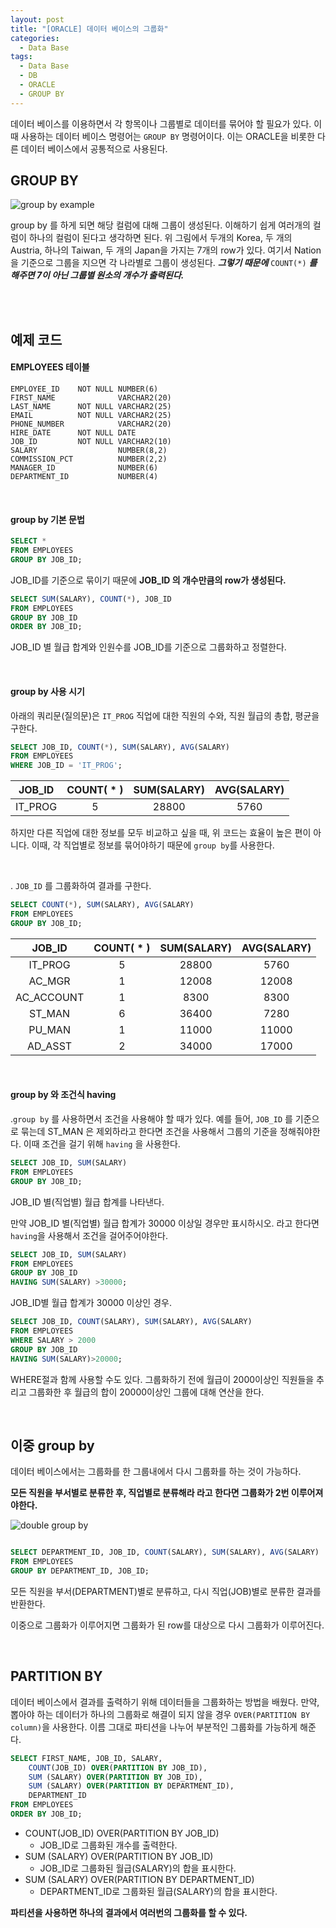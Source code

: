 ```yaml
---
layout: post
title: "[ORACLE] 데이터 베이스의 그룹화"
categories:
  - Data Base
tags:
  - Data Base
  - DB
  - ORACLE
  - GROUP BY
---
```





데이터 베이스를 이용하면서 각 항목이나 그룹별로 데이터를 묶어야 할 필요가 있다.
이때 사용하는 데이터 베이스 명령어는 ```GROUP BY``` 명령어이다.
이는 ORACLE을 비롯한 다른 데이터 베이스에서 공통적으로 사용된다.





## GROUP BY
![group by example](https://i.imgur.com/nZN0a1d.png)

 group by 를 하게 되면 해당 컬럼에 대해 그룹이 생성된다.
 이해하기 쉽게 여러개의 컬럼이 하나의 컬럼이 된다고 생각하면 된다. 위 그림에서 두개의 Korea, 두 개의 Austria, 하나의 Taiwan, 두 개의 Japan을 가지는 7개의 row가 있다.
 여기서 Nation 을 기준으로 그룹을 지으면 각 나라별로 그룹이 생성된다.
 ***그렇기 때문에*** ```COUNT(*)``` ***를 해주면 7이 아닌 그룹별 원소의 개수가 출력된다.***

 <br>
 <br>

## 예제 코드

#### EMPLOYEES 테이블
```
EMPLOYEE_ID    NOT NULL NUMBER(6)    
FIRST_NAME              VARCHAR2(20)
LAST_NAME      NOT NULL VARCHAR2(25)
EMAIL          NOT NULL VARCHAR2(25)
PHONE_NUMBER            VARCHAR2(20)
HIRE_DATE      NOT NULL DATE         
JOB_ID         NOT NULL VARCHAR2(10)
SALARY                  NUMBER(8,2)  
COMMISSION_PCT          NUMBER(2,2)  
MANAGER_ID              NUMBER(6)    
DEPARTMENT_ID           NUMBER(4)  
```

<br>

#### group by 기본 문법

```sql
SELECT *
FROM EMPLOYEES
GROUP BY JOB_ID;
```
JOB_ID를 기준으로 묶이기 때문에 **JOB_ID 의 개수만큼의 row가 생성된다.**

```sql
SELECT SUM(SALARY), COUNT(*), JOB_ID
FROM EMPLOYEES
GROUP BY JOB_ID
ORDER BY JOB_ID;
```

JOB_ID 별 월급 합계와 인원수를 JOB_ID를 기준으로 그룹화하고 정렬한다.


<br>

#### group by 사용 시기

아래의 쿼리문(질의문)은 ```IT_PROG``` 직업에 대한 직원의 수와, 직원 월급의 총합, 평균을 구한다.

```sql
SELECT JOB_ID, COUNT(*), SUM(SALARY), AVG(SALARY)
FROM EMPLOYEES
WHERE JOB_ID = 'IT_PROG';
```


| JOB_ID | COUNT( * ) | SUM(SALARY) | AVG(SALARY) |
|:------:|:----------:|:-----------:|:-----------:|
| IT_PROG|           5|        28800|         5760|



하지만 다른 직업에 대한 정보를 모두 비교하고 싶을 때, 위 코드는 효율이 높은 편이 아니다.
이때, 각 직업별로 정보를 묶어야하기 때문에 ```group by```를 사용한다.

<br>

. ```JOB_ID``` 를 그룹화하여 결과를 구한다.
```sql
SELECT COUNT(*), SUM(SALARY), AVG(SALARY)
FROM EMPLOYEES
GROUP BY JOB_ID;
```


|JOB_ID| COUNT( * ) | SUM(SALARY)| AVG(SALARY)|
|:----:|:----:|:----:|:----:|
|IT_PROG| 5| 28800|5760|
|AC_MGR| 1| 12008|12008|
|AC_ACCOUNT| 1| 8300|8300|
|ST_MAN| 6| 36400|7280|
|PU_MAN| 1| 11000|11000|
|AD_ASST| 2| 34000|17000|



<br>


#### group by 와 조건식 having

.```group by``` 를 사용하면서 조건을 사용해야 할 때가 있다.
예를 들어, ```JOB_ID``` 를 기준으로 묶는데 ST_MAN 은 제외하라고 한다면 조건을 사용해서 그룹의 기준을 정해줘야한다.
이때 조건을 걸기 위해 ```having``` 을 사용한다.

```sql
SELECT JOB_ID, SUM(SALARY)
FROM EMPLOYEES
GROUP BY JOB_ID;
```

JOB_ID 별(직업별) 월급 합계를 나타낸다.




만약 JOB_ID 별(직업별) 월급 합계가 30000 이상일 경우만 표시하시오. 라고 한다면 ```having```을 사용해서 조건을 걸어주어야한다.

```sql
SELECT JOB_ID, SUM(SALARY)
FROM EMPLOYEES
GROUP BY JOB_ID
HAVING SUM(SALARY) >30000;
```

JOB_ID별 월급 합계가 30000 이상인 경우.

```sql
SELECT JOB_ID, COUNT(SALARY), SUM(SALARY), AVG(SALARY)
FROM EMPLOYEES
WHERE SALARY > 2000
GROUP BY JOB_ID
HAVING SUM(SALARY)>20000;
```
WHERE절과 함께 사용할 수도 있다.
그룹화하기 전에 월급이 2000이상인 직원들을 추리고 그룹화한 후 월급의 합이 20000이상인 그룹에 대해 연산을 한다.

<br>

## 이중 group by

데이터 베이스에서는 그룹화를 한 그룹내에서 다시 그룹화를 하는 것이 가능하다.


**모든 직원을 부서별로 분류한 후, 직업별로 분류해라 라고 한다면 그룹화가 2번 이루어져야한다.**

![double group by](https://i.imgur.com/6rk6isw.png)
```sql

SELECT DEPARTMENT_ID, JOB_ID, COUNT(SALARY), SUM(SALARY), AVG(SALARY)
FROM EMPLOYEES
GROUP BY DEPARTMENT_ID, JOB_ID;
```
모든 직원을 부서(DEPARTMENT)별로 분류하고, 다시 직업(JOB)별로 분류한 결과를 반환한다.

이중으로 그룹화가 이루어지면 그룹화가 된 row를 대상으로 다시 그룹화가 이루어진다.

<br>

## PARTITION BY

데이터 베이스에서 결과를 출력하기 위해 데이터들을 그룹화하는 방법을 배웠다.
만약, 뽑아야 하는 데이터가 하나의 그룹화로 해결이 되지 않을 경우 ```OVER(PARTITION BY column)```을 사용한다.
이름 그대로 파티션을 나누어 부분적인 그룹화를 가능하게 해준다.

```sql
SELECT FIRST_NAME, JOB_ID, SALARY,
    COUNT(JOB_ID) OVER(PARTITION BY JOB_ID),
    SUM (SALARY) OVER(PARTITION BY JOB_ID),
    SUM (SALARY) OVER(PARTITION BY DEPARTMENT_ID),
    DEPARTMENT_ID
FROM EMPLOYEES
ORDER BY JOB_ID;
```
- COUNT(JOB_ID) OVER(PARTITION BY JOB_ID)
  - JOB_ID로 그룹화된 개수를 출력한다.
- SUM (SALARY) OVER(PARTITION BY JOB_ID)
  - JOB_ID로 그룹화된 월급(SALARY)의 합을 표시한다.
- SUM (SALARY) OVER(PARTITION BY DEPARTMENT_ID)
  - DEPARTMENT_ID로 그룹화된 월급(SALARY)의 합을 표시한다.

**파티션을 사용하면 하나의 결과에서 여러번의 그룹화를 할 수 있다.**
